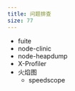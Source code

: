 ```yaml
---
title: 问题排查
size: 77
---
```

- fuite
- node-clinic
- node-heapdump
- X-Profiler
- 火焰图
	- speedscope
